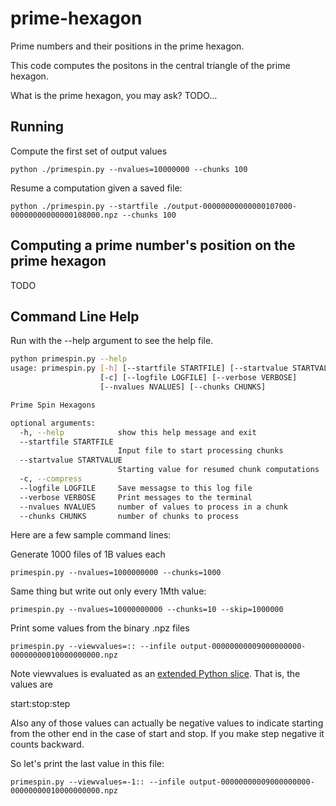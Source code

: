 # prime-hexagon

Prime numbers and their positions in the prime hexagon.

This code computes the positons in the central triangle of the prime hexagon. 

What is the prime hexagon, you may ask? TODO...

## Running

Compute the first set of output values

    python ./primespin.py --nvalues=10000000 --chunks 100

Resume a computation given a saved file:

    python ./primespin.py --startfile ./output-00000000000000107000-00000000000000108000.npz --chunks 100


##  Computing a prime number's position on the prime hexagon

TODO

## Command Line Help 

Run with the --help argument to see the help file.

```bash
python primespin.py --help
usage: primespin.py [-h] [--startfile STARTFILE] [--startvalue STARTVALUE]
                    [-c] [--logfile LOGFILE] [--verbose VERBOSE]
                    [--nvalues NVALUES] [--chunks CHUNKS]

Prime Spin Hexagons

optional arguments:
  -h, --help            show this help message and exit
  --startfile STARTFILE
                        Input file to start processing chunks
  --startvalue STARTVALUE
                        Starting value for resumed chunk computations
  -c, --compress
  --logfile LOGFILE     Save messagse to this log file
  --verbose VERBOSE     Print messages to the terminal
  --nvalues NVALUES     number of values to process in a chunk
  --chunks CHUNKS       number of chunks to process
```

Here are a few sample command lines:

Generate 1000 files of 1B values each

    primespin.py --nvalues=1000000000 --chunks=1000 

Same thing but write out only every 1Mth value:

    primespin.py --nvalues=10000000000 --chunks=10 --skip=1000000 

Print some values from the binary .npz files

    primespin.py --viewvalues=:: --infile output-00000000009000000000-00000000010000000000.npz

Note viewvalues is evaluated as an [extended Python
slice](https://docs.python.org/2.3/whatsnew/section-slices.html). That is, the values are

   start:stop:step

Also any of those values can actually be negative values to indicate starting from the other end in the case of start and stop. If you make step negative it counts backward.

So let's print the last value in this file:

    primespin.py --viewvalues=-1:: --infile output-00000000009000000000-00000000010000000000.npz
